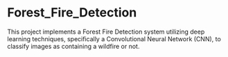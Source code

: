 # Forest_Fire_Detection
This project implements a Forest Fire Detection system utilizing deep learning techniques, specifically a Convolutional Neural Network (CNN), to classify images as containing a wildfire or not. 
